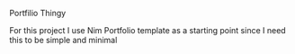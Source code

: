 Portfilio Thingy

For this project I use Nim Portfolio template as a starting point since I need this to be simple and minimal